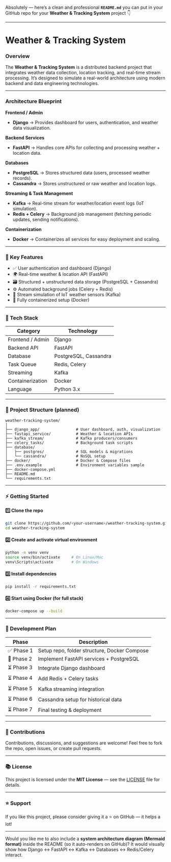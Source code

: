 Absolutely — here’s a clean and professional **`README.md`** you can put in your GitHub repo for your **Weather & Tracking System** project 👇

---

# Weather & Tracking System

###  Overview

The **Weather & Tracking System** is a distributed backend project that integrates weather data collection, location tracking, and real-time stream processing.
It’s designed to simulate a real-world architecture using modern backend and data engineering technologies.

---

###  Architecture Blueprint

**Frontend / Admin**

* **Django** → Provides dashboard for users, authentication, and weather data visualization.

**Backend Services**

* **FastAPI** → Handles core APIs for collecting and processing weather + location data.

**Databases**

* **PostgreSQL** → Stores structured data (users, processed weather records).
* **Cassandra** → Stores unstructured or raw weather and location logs.

**Streaming & Task Management**

* **Kafka** → Real-time stream for weather/location event logs (IoT simulation).
* **Redis + Celery** → Background job management (fetching periodic updates, sending notifications).

**Containerization**

* **Docker** → Containerizes all services for easy deployment and scaling.

---

### 🧠 Key Features

* ✅ User authentication and dashboard (Django)
* 🌍 Real-time weather & location API (FastAPI)
* 🗃️ Structured + unstructured data storage (PostgreSQL + Cassandra)
* ⚙️ Automated background jobs (Celery + Redis)
* 📡 Stream simulation of IoT weather sensors (Kafka)
* 🐳 Fully containerized setup (Docker)

---

### 🧩 Tech Stack

| Category         | Technology            |
| ---------------- | --------------------- |
| Frontend / Admin | Django                |
| Backend API      | FastAPI               |
| Database         | PostgreSQL, Cassandra |
| Task Queue       | Redis, Celery         |
| Streaming        | Kafka                 |
| Containerization | Docker                |
| Language         | Python 3.x            |

---

### 📁 Project Structure (planned)

```
weather-tracking-system/
│
├── django_app/                # User dashboard, auth, visualization
├── fastapi_service/           # Weather & location APIs
├── kafka_stream/              # Kafka producers/consumers
├── celery_tasks/              # Background task scripts
├── database/
│   ├── postgres/              # SQL models & migrations
│   └── cassandra/             # NoSQL setup
├── docker/                    # Docker & Compose files
├── .env.example               # Environment variables sample
├── docker-compose.yml
├── README.md
└── requirements.txt
```

---

### ⚡ Getting Started

#### 1️⃣ Clone the repo

```bash
git clone https://github.com/<your-username>/weather-tracking-system.git
cd weather-tracking-system
```

#### 2️⃣ Create and activate virtual environment

```bash
python -m venv venv
source venv/bin/activate     # On Linux/Mac
venv\Scripts\activate        # On Windows
```

#### 3️⃣ Install dependencies

```bash
pip install -r requirements.txt
```

#### 4️⃣ Start using Docker (for full stack)

```bash
docker-compose up --build
```

---

### 🔄 Development Plan

| Phase      | Description                                  |
| ---------- | -------------------------------------------- |
| ✅ Phase 1  | Setup repo, folder structure, Docker Compose |
| 🔄 Phase 2 | Implement FastAPI services + PostgreSQL      |
| ⏳ Phase 3  | Integrate Django dashboard                   |
| ⏳ Phase 4  | Add Redis + Celery tasks                     |
| ⏳ Phase 5  | Kafka streaming integration                  |
| ⏳ Phase 6  | Cassandra setup for historical data          |
| ⏳ Phase 7  | Final testing & deployment                   |

---

### 💬 Contributions

Contributions, discussions, and suggestions are welcome!
Feel free to fork the repo, open issues, or create pull requests.

---

### 📚 License

This project is licensed under the **MIT License** — see the [LICENSE](LICENSE) file for details.

---

### ⭐ Support

If you like this project, please consider giving it a ⭐ on GitHub — it helps a lot!

---

Would you like me to also include a **system architecture diagram (Mermaid format)** inside the README (so it auto-renders on GitHub)? It would visually show how Django ↔ FastAPI ↔ Kafka ↔ Databases ↔ Redis/Celery interact.
